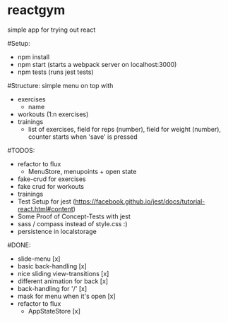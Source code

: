reactgym
========

simple app for trying out react

#Setup:
* npm install
* npm start (starts a webpack server on localhost:3000)
* npm tests (runs jest tests)

#Structure:
simple menu on top with
* exercises
    * name
* workouts (1:n exercises)
* trainings
    * list of exercises, field for reps (number), field for weight (number), counter starts when 'save' is pressed

#TODOS:
* refactor to flux
    * MenuStore, menupoints + open state
* fake-crud for exercises
* fake crud for workouts
* trainings
* Test Setup for jest (https://facebook.github.io/jest/docs/tutorial-react.html#content)
* Some Proof of Concept-Tests with jest
* sass / compass instead of style.css :)
* persistence in localstorage

#DONE:
* slide-menu [x]
* basic back-handling [x]
* nice sliding view-transitions [x]
* different animation for back [x]
* back-handling for '/' [x]
* mask for menu when it's open [x]
* refactor to flux
    * AppStateStore [x]
